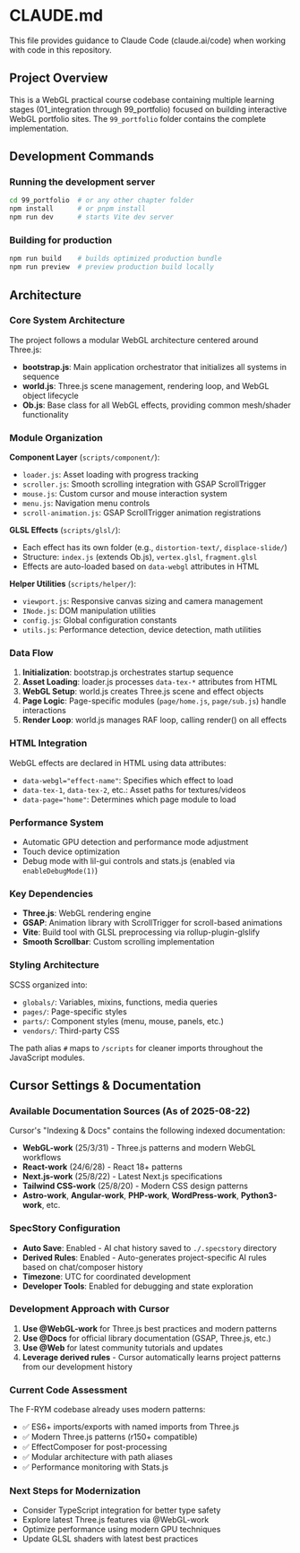 # CLAUDE.md

This file provides guidance to Claude Code (claude.ai/code) when working with code in this repository.

## Project Overview

This is a WebGL practical course codebase containing multiple learning stages (01_integration through 99_portfolio) focused on building interactive WebGL portfolio sites. The `99_portfolio` folder contains the complete implementation.

## Development Commands

### Running the development server
```bash
cd 99_portfolio  # or any other chapter folder
npm install      # or pnpm install
npm run dev      # starts Vite dev server
```

### Building for production
```bash
npm run build    # builds optimized production bundle
npm run preview  # preview production build locally
```

## Architecture

### Core System Architecture

The project follows a modular WebGL architecture centered around Three.js:

- **bootstrap.js**: Main application orchestrator that initializes all systems in sequence
- **world.js**: Three.js scene management, rendering loop, and WebGL object lifecycle
- **Ob.js**: Base class for all WebGL effects, providing common mesh/shader functionality

### Module Organization

**Component Layer** (`scripts/component/`):
- `loader.js`: Asset loading with progress tracking
- `scroller.js`: Smooth scrolling integration with GSAP ScrollTrigger
- `mouse.js`: Custom cursor and mouse interaction system
- `menu.js`: Navigation menu controls
- `scroll-animation.js`: GSAP ScrollTrigger animation registrations

**GLSL Effects** (`scripts/glsl/`):
- Each effect has its own folder (e.g., `distortion-text/`, `displace-slide/`)
- Structure: `index.js` (extends Ob.js), `vertex.glsl`, `fragment.glsl`
- Effects are auto-loaded based on `data-webgl` attributes in HTML

**Helper Utilities** (`scripts/helper/`):
- `viewport.js`: Responsive canvas sizing and camera management
- `INode.js`: DOM manipulation utilities
- `config.js`: Global configuration constants
- `utils.js`: Performance detection, device detection, math utilities

### Data Flow

1. **Initialization**: bootstrap.js orchestrates startup sequence
2. **Asset Loading**: loader.js processes `data-tex-*` attributes from HTML
3. **WebGL Setup**: world.js creates Three.js scene and effect objects
4. **Page Logic**: Page-specific modules (`page/home.js`, `page/sub.js`) handle interactions
5. **Render Loop**: world.js manages RAF loop, calling render() on all effects

### HTML Integration

WebGL effects are declared in HTML using data attributes:
- `data-webgl="effect-name"`: Specifies which effect to load
- `data-tex-1`, `data-tex-2`, etc.: Asset paths for textures/videos
- `data-page="home"`: Determines which page module to load

### Performance System

- Automatic GPU detection and performance mode adjustment
- Touch device optimization
- Debug mode with lil-gui controls and stats.js (enabled via `enableDebugMode(1)`)

### Key Dependencies

- **Three.js**: WebGL rendering engine
- **GSAP**: Animation library with ScrollTrigger for scroll-based animations
- **Vite**: Build tool with GLSL preprocessing via rollup-plugin-glslify
- **Smooth Scrollbar**: Custom scrolling implementation

### Styling Architecture

SCSS organized into:
- `globals/`: Variables, mixins, functions, media queries
- `pages/`: Page-specific styles
- `parts/`: Component styles (menu, mouse, panels, etc.)
- `vendors/`: Third-party CSS

The path alias `#` maps to `/scripts` for cleaner imports throughout the JavaScript modules.

## Cursor Settings & Documentation

### Available Documentation Sources (As of 2025-08-22)
Cursor's "Indexing & Docs" contains the following indexed documentation:
- **WebGL-work** (25/3/31) - Three.js patterns and modern WebGL workflows
- **React-work** (24/6/28) - React 18+ patterns  
- **Next.js-work** (25/8/22) - Latest Next.js specifications
- **Tailwind CSS-work** (25/8/20) - Modern CSS design patterns
- **Astro-work**, **Angular-work**, **PHP-work**, **WordPress-work**, **Python3-work**, etc.

### SpecStory Configuration
- **Auto Save**: Enabled - AI chat history saved to `./.specstory` directory
- **Derived Rules**: Enabled - Auto-generates project-specific AI rules based on chat/composer history
- **Timezone**: UTC for coordinated development
- **Developer Tools**: Enabled for debugging and state exploration

### Development Approach with Cursor
1. **Use @WebGL-work** for Three.js best practices and modern patterns
2. **Use @Docs** for official library documentation (GSAP, Three.js, etc.)
3. **Use @Web** for latest community tutorials and updates
4. **Leverage derived rules** - Cursor automatically learns project patterns from our development history

### Current Code Assessment
The F-RYM codebase already uses modern patterns:
- ✅ ES6+ imports/exports with named imports from Three.js
- ✅ Modern Three.js patterns (r150+ compatible)
- ✅ EffectComposer for post-processing
- ✅ Modular architecture with path aliases
- ✅ Performance monitoring with Stats.js

### Next Steps for Modernization
- Consider TypeScript integration for better type safety
- Explore latest Three.js features via @WebGL-work
- Optimize performance using modern GPU techniques
- Update GLSL shaders with latest best practices